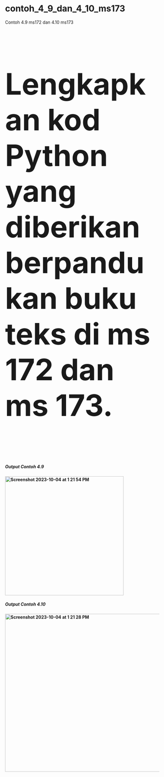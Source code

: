 # contoh_4_9_dan_4_10_ms173
Contoh 4.9 ms172 dan 4.10 ms173
<br><h3 style="font-size: 10vw"><b>Lengkapkan kod Python yang diberikan berpandukan buku teks di ms 172 dan ms 173.<b></h3>
<br><h5>Output Contoh 4.9</h5>
<img width="387" alt="Screenshot 2023-10-04 at 1 21 54 PM" src="https://github.com/kwongliik/contoh_4_9_ms172_dan_4_10_ms173/assets/46083661/541d4945-8f1f-4949-b3f6-d327b5beff75">
<br><h5>Output Contoh 4.10</h5>
<img width="513" alt="Screenshot 2023-10-04 at 1 21 28 PM" src="https://github.com/kwongliik/contoh_4_9_ms172_dan_4_10_ms173/assets/46083661/1f909513-9d5b-40b1-b10f-24f2fcf1e408">
